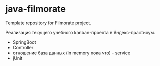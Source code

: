 # java-filmorate
Template repository for Filmorate project.

Реализация текущего учебного kanban-проекта в Яндекс-практикум. 

- SpringBoot
- Controller
- отношение база данных (in memory пока что) - service
- jUnit
